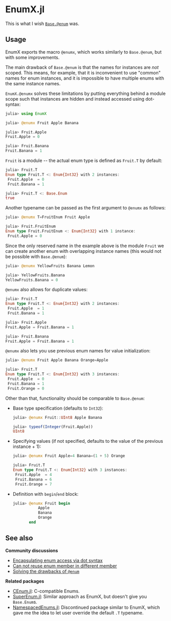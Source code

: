 # EnumX.jl

This is what I wish [`Base.@enum`][at-enum] was.

## Usage

EnumX exports the macro `@enumx`, which works similarly to `Base.@enum`, but with
some improvements.

The main drawback of `Base.@enum` is that the names for instances
are *not* scoped. This means, for example, that it is inconvenient to use "common" names
for enum instances, and it is impossible to have multiple enums with the same instance
names.

`EnumX.@enumx` solves these limitations by putting everything behind a module scope such
that instances are hidden and instead accessed using dot-syntax:

```julia
julia> using EnumX

julia> @enumx Fruit Apple Banana

julia> Fruit.Apple
Fruit.Apple = 0

julia> Fruit.Banana
Fruit.Banana = 1
```

`Fruit` is a module -- the actual enum type is defined as `Fruit.T` by default:

```julia
julia> Fruit.T
Enum type Fruit.T <: Enum{Int32} with 2 instances:
 Fruit.Apple  = 0
 Fruit.Banana = 1

julia> Fruit.T <: Base.Enum
true
```

Another typename can be passed as the first argument to `@enumx` as follows:

```julia
julia> @enumx T=FruitEnum Fruit Apple

julia> Fruit.FruitEnum
Enum type Fruit.FruitEnum <: Enum{Int32} with 1 instance:
 Fruit.Apple = 0
```

Since the only reserved name in the example above is the module `Fruit` we can create
another enum with overlapping instance names (this would not be possible with `Base.@enum`):

```julia
julia> @enumx YellowFruits Banana Lemon

julia> YellowFruits.Banana
YellowFruits.Banana = 0
```

`@enumx` also allows for duplicate values:

```julia
julia> Fruit.T
Enum type Fruit.T <: Enum{Int32} with 2 instances:
 Fruit.Apple  = 1
 Fruit.Banana = 1

julia> Fruit.Apple
Fruit.Apple = Fruit.Banana = 1

julia> Fruit.Banana
Fruit.Apple = Fruit.Banana = 1
```

`@enumx` also lets you use previous enum names for value initialization:
```julia
julia> @enumx Fruit Apple Banana Orange=Apple

julia> Fruit.T
Enum type Fruit.T <: Enum{Int32} with 3 instances:
 Fruit.Apple  = 0
 Fruit.Banana = 1
 Fruit.Orange = 0
```

Other than that, functionality should be comparable to `Base.@enum`:

 - Base type specification (defaults to `Int32`):
   ```julia
   julia> @enumx Fruit::UInt8 Apple Banana

   julia> typeof(Integer(Fruit.Apple))
   UInt8
   ```

 - Specifying values (if not specified, defaults to the value of the previous instance + 1):
   ```julia
   julia> @enumx Fruit Apple=4 Banana=(1 + 5) Orange

   julia> Fruit.T
   Enum type Fruit.T <: Enum{Int32} with 3 instances:
    Fruit.Apple  = 4
    Fruit.Banana = 6
    Fruit.Orange = 7
   ```

 - Definition with `begin`/`end` block:
   ```julia
   julia> @enumx Fruit begin
              Apple
              Banana
              Orange
          end
   ```

## See also

**Community discussions**
 - [Encapsulating enum access via dot syntax][discourse-1]
 - [Can not reuse enum member in different member][discourse-2]
 - [Solving the drawbacks of `@enum`][discourse-3]

**Related packages**
 - [CEnum.jl][CEnum]: C-compatible Enums.
 - [SuperEnum.jl][SuperEnum]: Similar approach as EnumX, but doesn't give you `Base.Enum`s.
 - [NamespacedEnums.jl][NamespacedEnums]: Discontinued package similar to EnumX, which
   gave me the idea to let user override the default `.T` typename.


[at-enum]: https://docs.julialang.org/en/v1/base/base/#Base.Enums.@enum
[discourse-1]: https://discourse.julialang.org/t/encapsulating-enum-access-via-dot-syntax/11785
[discourse-2]: https://discourse.julialang.org/t/cannot-reuse-enum-member-in-different-enum/21342
[discourse-3]: https://discourse.julialang.org/t/solving-the-drawbacks-of-enum/74506
[CEnum]: https://github.com/JuliaInterop/CEnum.jl
[SuperEnum]: https://github.com/kindlychung/SuperEnum.jl
[NamespacedEnums]: https://github.com/christopher-dG/NamespacedEnums.jl

